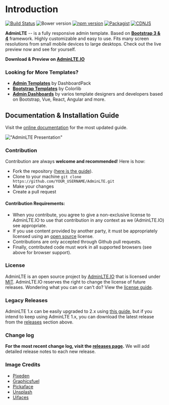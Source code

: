 Introduction
============

[![Build Status](https://img.shields.io/travis/ColorlibHQ/AdminLTE.svg)](https://travis-ci.org/ColorlibHQ/AdminLTE)
![Bower version](https://img.shields.io/bower/v/adminlte.svg)
[![npm version](https://img.shields.io/npm/v/admin-lte.svg)](https://www.npmjs.com/package/admin-lte)
[![Packagist](https://img.shields.io/packagist/v/almasaeed2010/adminlte.svg)](https://packagist.org/packages/almasaeed2010/adminlte)
[![CDNJS](https://img.shields.io/cdnjs/v/admin-lte.svg)](https://cdnjs.com/libraries/admin-lte)

**AdminLTE** -- is a fully responsive admin template. Based on **[Bootstrap 3 & 4](https://github.com/twbs/bootstrap)**
framework. Highly customizable and easy to use. Fits many screen resolutions from small mobile devices to large
desktops. Check out the live preview now and see for yourself.

**Download & Preview on [AdminLTE.IO](https://adminlte.io)**

### Looking for More Templates?

- **[Admin  Templates](http://dashboardpack.com/)** by DashboardPack
- **[Bootstrap Templates](https://colorlib.com/wp/cat/bootstrap/)** by Colorlib
- **[Admin Dashboards](https://colorlib.com/wp/free-bootstrap-admin-dashboard-templates/)** by varios template designers
  and developers based on Bootstrap, Vue, React, Angular and more.

## Documentation & Installation Guide

Visit the [online documentation](https://adminlte.io/docs) for the most updated guide.

!["AdminLTE Presentation"](https://adminlte.io/AdminLTE2.png "AdminLTE Presentation")

### Contribution

Contribution are always **welcome and recommended**! Here is how:

- Fork the repository ([here is the guide](https://help.github.com/articles/fork-a-repo/)).
- Clone to your machine ```git clone https://github.com/YOUR_USERNAME/AdminLTE.git```
- Make your changes
- Create a pull request

#### Contribution Requirements:

- When you contribute, you agree to give a non-exclusive license to AdminLTE.IO to use that contribution in any context
  as we (AdminLTE.IO) see appropriate.
- If you use content provided by another party, it must be appropriately licensed using
  an [open source](http://opensource.org/licenses) license.
- Contributions are only accepted through Github pull requests.
- Finally, contributed code must work in all supported browsers (see above for browser support).

### License

AdminLTE is an open source project by [AdminLTE.IO](https://adminlte.io) that is licensed
under [MIT](http://opensource.org/licenses/MIT). AdminLTE.IO reserves the right to change the license of future
releases. Wondering what you can or can't do? View the [license guide](https://adminlte.io/docs/license).

### Legacy Releases

AdminLTE 1.x can be easily upgraded to 2.x
using [this guide](https://adminlte.io/themes/AdminLTE/documentation/index.html#upgrade), but if you intend to keep
using AdminLTE 1.x, you can download the latest release from
the [releases](https://github.com/ColorlibHQ/AdminLTE/releases) section above.

### Change log

**For the most recent change log, visit the [releases page](https://github.com/ColorlibHQ/AdminLTE/releases).** We will
add detailed release notes to each new release.

### Image Credits

- [Pixeden](http://www.pixeden.com/psd-web-elements/flat-responsive-showcase-psd)
- [Graphicsfuel](http://www.graphicsfuel.com/2013/02/13-high-resolution-blur-backgrounds/)
- [Pickaface](http://pickaface.net/)
- [Unsplash](https://unsplash.com/)
- [Uifaces](http://uifaces.com/)
